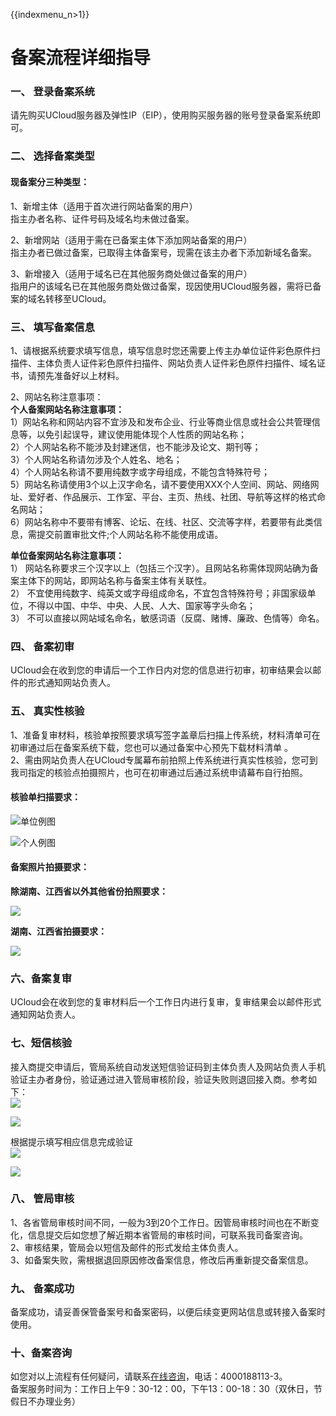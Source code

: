 {{indexmenu_n>1}}

# 备案流程详细指导

### 一、 登录备案系统

请先购买UCloud服务器及弹性IP（EIP），使用购买服务器的账号登录备案系统即可。  

### 二、 选择备案类型

#### 现备案分三种类型：  

1、新增主体（适用于首次进行网站备案的用户）  
指主办者名称、证件号码及域名均未做过备案。  

2、新增网站（适用于需在已备案主体下添加网站备案的用户）  
指主办者已做过备案，已取得主体备案号，现需在该主办者下添加新域名备案。  

3、新增接入（适用于域名已在其他服务商处做过备案的用户）  
指用户的该域名已在其他服务商处做过备案，现因使用UCloud服务器，需将已备案的域名转移至UCloud。  

### 三、 填写备案信息

1、请根据系统要求填写信息，填写信息时您还需要上传主办单位证件彩色原件扫描件、主体负责人证件彩色原件扫描件、网站负责人证件彩色原件扫描件、域名证书，请预先准备好以上材料。  

2、网站名称注意事项：  
**个人备案网站名称注意事项：**  
1）网站名称和网站内容不宜涉及和发布企业、行业等商业信息或社会公共管理信息等，以免引起误导，建议使用能体现个人性质的网站名称；  
2）个人网站名称不能涉及封建迷信，也不能涉及论文、期刊等；  
3）个人网站名称请勿涉及个人姓名、地名；  
4）个人网站名称请不要用纯数字或字母组成，不能包含特殊符号；  
5）网站名称请使用3个以上汉字命名，请不要使用XXX个人空间、网站、网络网址、爱好者、作品展示、工作室、平台、主页、热线、社团、导航等这样的格式命名网站；  
6）网站名称中不要带有博客、论坛、在线、社区、交流等字样，若要带有此类信息，需提交前置审批文件;个人网站名称不能使用成语。  

**单位备案网站名称注意事项：**  
1） 网站名称要求三个汉字以上（包括三个汉字）。且网站名称需体现网站确为备案主体下的网站，即网站名称与备案主体有关联性。  
2） 不宜使用纯数字、纯英文或字母组成命名，不宜包含特殊符号；非国家级单位，不得以中国、中华、中央、人民、人大、国家等字头命名；  
3） 不可以直接以网站域名命名，敏感词语（反腐、赌博、廉政、色情等）命名。  

### 四、 备案初审

UCloud会在收到您的申请后一个工作日内对您的信息进行初审，初审结果会以邮件的形式通知网站负责人。  

### 五、 真实性核验

1、准备复审材料，核验单按照要求填写签字盖章后扫描上传系统，材料清单可在初审通过后在备案系统下载，您也可以通过备案中心预先下载材料清单
。  
2、需由网站负责人在UCloud专属幕布前拍照上传系统进行真实性核验，您可到我司指定的核验点拍摄照片，也可在初审通过后通过系统申请幕布自行拍照。  

#### 核验单扫描要求： 

![单位例图](/images/guidance/备案流程详细指导_核验单单位例图.jpg)

![个人例图](/images/guidance/备案流程详细指导_核验单个人例图.jpg)

#### 备案照片拍摄要求：

**除湖南、江西省以外其他省份拍照要求：** 

![](/images/guidance/备案流程详细指导_拍照要求非手持证件.jpg)

**湖南、江西省拍摄要求：**

![](/images/guidance/备案流程详细指导_拍照要求手持证件.jpg)

### 六、备案复审

UCloud会在收到您的复审材料后一个工作日内进行复审，复审结果会以邮件形式通知网站负责人。  

### 七、短信核验

接入商提交申请后，管局系统自动发送短信验证码到主体负责人及网站负责人手机验证主办者身份，验证通过进入管局审核阶段，验证失败则退回接入商。参考如下：  
![](/images/guidance/备案流程详细指导_短信1.png)

![](/images/guidance/备案流程详细指导_短信2.png)  

根据提示填写相应信息完成验证  
![](/images/guidance/备案流程详细指导_短信3.png)

![](/images/guidance/备案流程详细指导_短信4.png)

### 八、 管局审核

1、各省管局审核时间不同，一般为3到20个工作日。因管局审核时间也在不断变化，信息提交后如您想了解近期本省管局的审核时间，可联系我司备案咨询。  
2、审核结果，管局会以短信及邮件的形式发给主体负责人。  
3、如备案失败，需根据退回原因修改备案信息，修改后再重新提交备案信息。

### 九、 备案成功

备案成功，请妥善保管备案号和备案密码，以便后续变更网站信息或转接入备案时使用。

### 十、备案咨询

如您对以上流程有任何疑问，请联系[在线咨询](https://spt.ucloud.cn/30002)，电话：4000188113-3。  
备案服务时间为：工作日上午9：30-12：00，下午13：00-18：30（双休日，节假日不办理业务）
